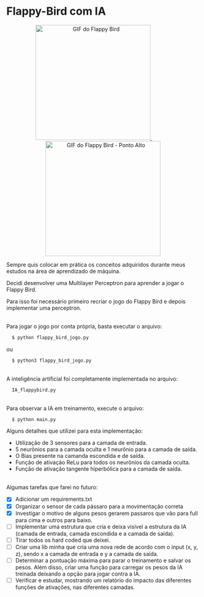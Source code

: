 # Flappy-Bird com IA </br>

<p align="center">
  <a href="https://github.com/lucena564/Flappy-Bird/blob/main/images_gifs_readme/1 File to readme.gif">
    <img src="https://github.com/lucena564/Flappy-Bird/raw/main/images_gifs_readme/1 File to readme.gif" alt="GIF do Flappy Bird" height="300">
  </a>&nbsp;&nbsp;&nbsp;&nbsp;&nbsp;&nbsp;&nbsp;&nbsp;&nbsp;&nbsp;&nbsp;&nbsp;
  <a href="https://github.com/lucena564/Flappy-Bird/blob/main/images_gifs_readme/2 File to readme.gif">
    <img src="https://github.com/lucena564/Flappy-Bird/raw/main/images_gifs_readme/2 File to readme.gif" alt="GIF do Flappy Bird - Ponto Alto" height="300">
  </a>
</p>

Sempre quis colocar em prática os conceitos adquiridos durante meus estudos na área de aprendizado de máquina. </br>

Decidi desenvolver uma Multilayer Perceptron para aprender a jogar o Flappy Bird. </br>

Para isso foi necessário primeiro recriar o jogo do Flappy Bird e depois implementar uma perceptron. 

</br>Para jogar o jogo por conta própria, basta executar o arquivo:</br>
```sh
  $ python flappy_bird_jogo.py
```

 ou    

```sh
  $ python3 flappy_bird_jogo.py
```

</br>A inteligência artificial foi completamente implementada no arquivo:

```sh
  IA_flappybird.py
```

</br> Para observar a IA em treinamento, execute o arquivo:

```sh
  $ python main.py
```

Alguns detalhes que utilizei para esta implementação: </br>
* Utilização de 3 sensores para a camada de entrada. </br>
* 5 neurônios para a camada oculta e 1 neurônio para a camada de saída.</br>
* O Bias presente na camanda escondida e de saída.</br>
* Função de ativação ReLu para todos os neurônios da camada oculta.</br>
* Função de ativação tangente hiperbólica para a camada de saída.</br></br>

Algumas tarefas que farei no futuro:</br>
- [x] Adicionar um requirements.txt
- [x] Organizar o sensor de cada pássaro para a movimentação correta
- [x] Investigar o motivo de alguns pesos gerarem passaros que vão para full para cima e outros para baixo.
- [ ] Implementar uma estrutura que cria e deixa visível a estrutura da IA (camada de entrada, camada escondida e a camada de saída).
- [ ] Tirar todos os hard coded que deixei.
- [ ] Criar uma lib minha que cria uma nova rede de acordo com o input (x, y, z), sendo x a camada de entrada e y a camada de saída.
- [ ] Determinar a pontuação máxima para parar o treinamento e salvar os pesos. Além disso, criar uma função para carregar os pesos da IA treinada deixando a opção para jogar contra a IA.
- [ ] Verificar e estudar, mostrando um relatório do impacto das diferentes funções de ativações, nas diferentes camadas.
